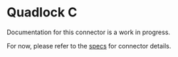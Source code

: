 # Quadlock C
Documentation for this connector is a work in progress.

For now, please refer to the [specs](specs.yaml) for connector details.
